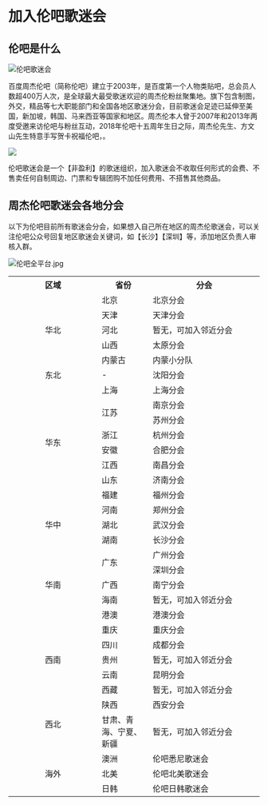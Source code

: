 # 加入伦吧歌迷会

## 伦吧是什么
![伦吧歌迷会](http://img.jaybar.asia/i/2024/06/03/665d8e956fb76.jpg)

百度周杰伦吧（简称伦吧）建立于2003年，是百度第一个人物类贴吧，总会员人数超400万人次，是全球最大最受歌迷欢迎的周杰伦粉丝聚集地。旗下包含制图，外交，精品等七大职能部门和全国各地区歌迷分会，目前歌迷会足迹已延伸至美国，新加坡，韩国、马来西亚等国家和地区。周杰伦本人曾于2007年和2013年两度受邀来访伦吧与粉丝互动，2018年伦吧十五周年生日之际，周杰伦先生、方文山先生特意手写贺卡祝福伦吧，。

![](http://img.jaybar.asia/i/2024/06/03/665d8e9540ec3.jpg)

伦吧歌迷会是一个【非盈利】的歌迷组织，加入歌迷会不收取任何形式的会费、不售卖任何自制周边、门票和专辑团购不加任何费用、不搭售其他商品。


## 周杰伦吧歌迷会各地分会
以下为伦吧目前所有歌迷会分会，如果想入自己所在地区的周杰伦歌迷会，可以关注伦吧公众号回复地区歌迷会关键词，如【长沙】【深圳】等，添加地区负责人审核入群。

![伦吧全平台.jpg](http://img.jaybar.asia/i/2024/06/03/665d8e955e4f8.jpg)

<table >
	<tr>
	    <th width="200px">区域</th>
	    <th width="100px">省份</th>
	    <th width="250px">分会</th>  
	</tr >
	<tr >
	    <td rowspan="5"align="center">华北</td>
	    <td>北京</td>
	    <td>北京分会</td>
	</tr>
	<tr>
	    <td>天津</td>
	    <td>天津分会</td>
	</tr>
	<tr>
	    <td>河北</td>
	    <td>暂无，可加入邻近分会</td>
	</tr>
	<tr>
	    <td>山西</td>
	    <td>太原分会</td>
	</tr>
	<tr>
        <td>内蒙古</td>
	    <td>内蒙小分队</td>
	</tr>
	<tr >
	    <td rowspan="1"align="center">东北</td>
	    <td>-</td>
	    <td>沈阳分会</td>
	</tr>
	<tr >
	    <td rowspan="8"align="center">华东</td>
	    <td>上海</td>
	    <td>上海分会</td>
	</tr>
	<tr>
	    <td rowspan="2">江苏</td>
	    <td>南京分会</td>
	</tr>
	<tr>
	    <td>苏州分会</td>
	</tr>
	<tr>
	    <td>浙江</td>
	    <td>杭州分会</td>
	</tr>
	<tr>
        <td>安徽</td>
	    <td>合肥分会</td>
	</tr>
    <tr>
        <td>江西</td>
	    <td>南昌分会</td>
	</tr>
    	<tr>
        <td>山东</td>
	    <td>济南分会</td>
	</tr>
    <tr>
        <td>福建</td>
	    <td>福州分会</td>
	</tr>
    <tr >
	    <td rowspan="3"align="center">华中</td>
	    <td>河南</td>
	    <td>郑州分会</td>
	</tr>
	<tr>
	    <td>湖北</td>
	    <td>武汉分会</td>
	</tr>
	<tr>
	    <td>湖南</td>
	    <td>长沙分会</td>
	</tr>
	<tr >
	    <td rowspan="5"align="center">华南</td>
	    <td rowspan="2">广东</td>
	    <td>广州分会</td>
	</tr>
	<tr>
	    <td>深圳分会</td>
	</tr>
	<tr>
	    <td>广西</td>
	    <td>南宁分会</td>
	</tr>
	<tr>
        <td>海南</td>
	    <td>暂无，可加入邻近分会</td>
	</tr>
    <tr>
        <td>港澳</td>
	    <td>港澳分会</td>
	</tr>
    <tr >
	    <td rowspan="5"align="center">西南</td>
	    <td>重庆</td>
	    <td>重庆分会</td>
	</tr>
	<tr>
	    <td>四川</td>
	    <td>成都分会</td>
	</tr>
	<tr>
	    <td>贵州</td>
	    <td>暂无，可加入邻近分会</td>
	</tr>
    <tr>
	    <td>云南</td>
	    <td>昆明分会</td>
	</tr>
    <tr>
	    <td>西藏</td>
	    <td>暂无，可加入邻近分会</td>
	</tr>
    <tr >
	    <td rowspan="2"align="center">西北</td>
	    <td>陕西</td>
	    <td>西安分会</td>
	</tr>
	<tr>
	    <td>甘肃、青海、宁夏、新疆</td>
	    <td>暂无，可加入邻近分会</td>
	</tr>
        <tr >
	    <td rowspan="3"align="center">海外</td>
	    <td>澳洲</td>
	    <td>伦吧悉尼歌迷会</td>
	</tr>
	<tr>
	    <td>北美</td>
	    <td>伦吧北美歌迷会</td>
	</tr>
    <tr>
	    <td>日韩</td>
	    <td>伦吧日韩歌迷会</td>
	</tr>
</table>